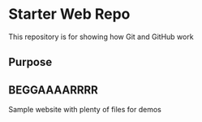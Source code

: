 # Starter Web Repo

This repository is for showing how Git and GitHub work

## Purpose

## BEGGAAAARRRR

Sample website with plenty of files for demos
